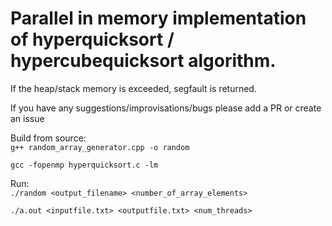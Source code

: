 # Parallel in memory implementation of hyperquicksort / hypercubequicksort algorithm.	

If the heap/stack memory is exceeded, segfault is returned.<br /> 

If you have any suggestions/improvisations/bugs please add a PR or create an issue<br />

Build from source:<br />
`g++ random_array_generator.cpp -o random`

`gcc -fopenmp hyperquicksort.c -lm`

Run:<br />
`./random <output_filename> <number_of_array_elements>`

`./a.out <inputfile.txt> <outputfile.txt> <num_threads>`